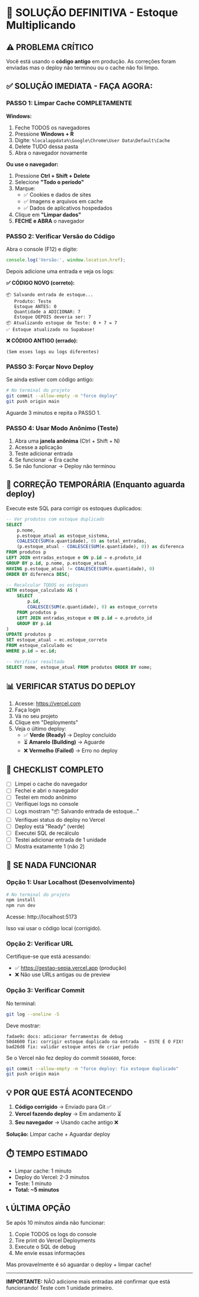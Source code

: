 # 🚨 SOLUÇÃO DEFINITIVA - Estoque Multiplicando

## ⚠️ PROBLEMA CRÍTICO

Você está usando o **código antigo** em produção. As correções foram enviadas mas o deploy não terminou ou o cache não foi limpo.

## ✅ SOLUÇÃO IMEDIATA - FAÇA AGORA:

### PASSO 1: Limpar Cache COMPLETAMENTE

**Windows:**
1. Feche TODOS os navegadores
2. Pressione **Windows + R**
3. Digite: `%localappdata%\Google\Chrome\User Data\Default\Cache`
4. Delete TUDO dessa pasta
5. Abra o navegador novamente

**Ou use o navegador:**
1. Pressione **Ctrl + Shift + Delete**
2. Selecione **"Todo o período"**
3. Marque:
   - ✅ Cookies e dados de sites
   - ✅ Imagens e arquivos em cache
   - ✅ Dados de aplicativos hospedados
4. Clique em **"Limpar dados"**
5. **FECHE e ABRA** o navegador

### PASSO 2: Verificar Versão do Código

Abra o console (F12) e digite:

```javascript
console.log('Versão:', window.location.href);
```

Depois adicione uma entrada e veja os logs:

**✅ CÓDIGO NOVO (correto):**
```
📦 Salvando entrada de estoque...
   Produto: Teste
   Estoque ANTES: 0
   Quantidade a ADICIONAR: 7
   Estoque DEPOIS deveria ser: 7
📦 Atualizando estoque de Teste: 0 + 7 = 7
✅ Estoque atualizado no Supabase!
```

**❌ CÓDIGO ANTIGO (errado):**
```
(Sem esses logs ou logs diferentes)
```

### PASSO 3: Forçar Novo Deploy

Se ainda estiver com código antigo:

```bash
# No terminal do projeto
git commit --allow-empty -m "force deploy"
git push origin main
```

Aguarde 3 minutos e repita o PASSO 1.

### PASSO 4: Usar Modo Anônimo (Teste)

1. Abra uma **janela anônima** (Ctrl + Shift + N)
2. Acesse a aplicação
3. Teste adicionar entrada
4. Se funcionar → Era cache
5. Se não funcionar → Deploy não terminou

## 🔧 CORREÇÃO TEMPORÁRIA (Enquanto aguarda deploy)

Execute este SQL para corrigir os estoques duplicados:

```sql
-- Ver produtos com estoque duplicado
SELECT 
    p.nome,
    p.estoque_atual as estoque_sistema,
    COALESCE(SUM(e.quantidade), 0) as total_entradas,
    (p.estoque_atual - COALESCE(SUM(e.quantidade), 0)) as diferenca
FROM produtos p
LEFT JOIN entradas_estoque e ON p.id = e.produto_id
GROUP BY p.id, p.nome, p.estoque_atual
HAVING p.estoque_atual != COALESCE(SUM(e.quantidade), 0)
ORDER BY diferenca DESC;

-- Recalcular TODOS os estoques
WITH estoque_calculado AS (
    SELECT 
        p.id,
        COALESCE(SUM(e.quantidade), 0) as estoque_correto
    FROM produtos p
    LEFT JOIN entradas_estoque e ON p.id = e.produto_id
    GROUP BY p.id
)
UPDATE produtos p
SET estoque_atual = ec.estoque_correto
FROM estoque_calculado ec
WHERE p.id = ec.id;

-- Verificar resultado
SELECT nome, estoque_atual FROM produtos ORDER BY nome;
```

## 📊 VERIFICAR STATUS DO DEPLOY

1. Acesse: https://vercel.com
2. Faça login
3. Vá no seu projeto
4. Clique em "Deployments"
5. Veja o último deploy:
   - ✅ **Verde (Ready)** → Deploy concluído
   - ⏳ **Amarelo (Building)** → Aguarde
   - ❌ **Vermelho (Failed)** → Erro no deploy

## 🎯 CHECKLIST COMPLETO

- [ ] Limpei o cache do navegador
- [ ] Fechei e abri o navegador
- [ ] Testei em modo anônimo
- [ ] Verifiquei logs no console
- [ ] Logs mostram "📦 Salvando entrada de estoque..."
- [ ] Verifiquei status do deploy no Vercel
- [ ] Deploy está "Ready" (verde)
- [ ] Executei SQL de recálculo
- [ ] Testei adicionar entrada de 1 unidade
- [ ] Mostra exatamente 1 (não 2)

## 🚨 SE NADA FUNCIONAR

### Opção 1: Usar Localhost (Desenvolvimento)

```bash
# No terminal do projeto
npm install
npm run dev
```

Acesse: http://localhost:5173

Isso vai usar o código local (corrigido).

### Opção 2: Verificar URL

Certifique-se que está acessando:
- ✅ https://gestao-sepia.vercel.app (produção)
- ❌ Não use URLs antigas ou de preview

### Opção 3: Verificar Commit

No terminal:

```bash
git log --oneline -5
```

Deve mostrar:
```
fadae9c docs: adicionar ferramentas de debug
50d4600 fix: corrigir estoque duplicado na entrada  ← ESTE É O FIX!
bad26d8 fix: validar estoque antes de criar pedido
```

Se o Vercel não fez deploy do commit `50d4600`, force:

```bash
git commit --allow-empty -m "force deploy: fix estoque duplicado"
git push origin main
```

## 💡 POR QUE ESTÁ ACONTECENDO

1. **Código corrigido** → Enviado para Git ✅
2. **Vercel fazendo deploy** → Em andamento ⏳
3. **Seu navegador** → Usando cache antigo ❌

**Solução:** Limpar cache + Aguardar deploy

## ⏱️ TEMPO ESTIMADO

- Limpar cache: 1 minuto
- Deploy do Vercel: 2-3 minutos
- Teste: 1 minuto
- **Total: ~5 minutos**

## 📞 ÚLTIMA OPÇÃO

Se após 10 minutos ainda não funcionar:

1. Copie TODOS os logs do console
2. Tire print do Vercel Deployments
3. Execute o SQL de debug
4. Me envie essas informações

Mas provavelmente é só aguardar o deploy + limpar cache!

---

**IMPORTANTE:** NÃO adicione mais entradas até confirmar que está funcionando! Teste com 1 unidade primeiro.
